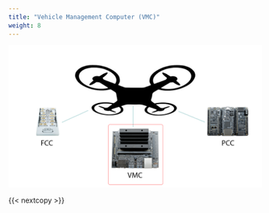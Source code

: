 ```yaml
---
title: "Vehicle Management Computer (VMC)"
weight: 8
---
```


![](vmc_highlight.png)

{{< nextcopy >}}